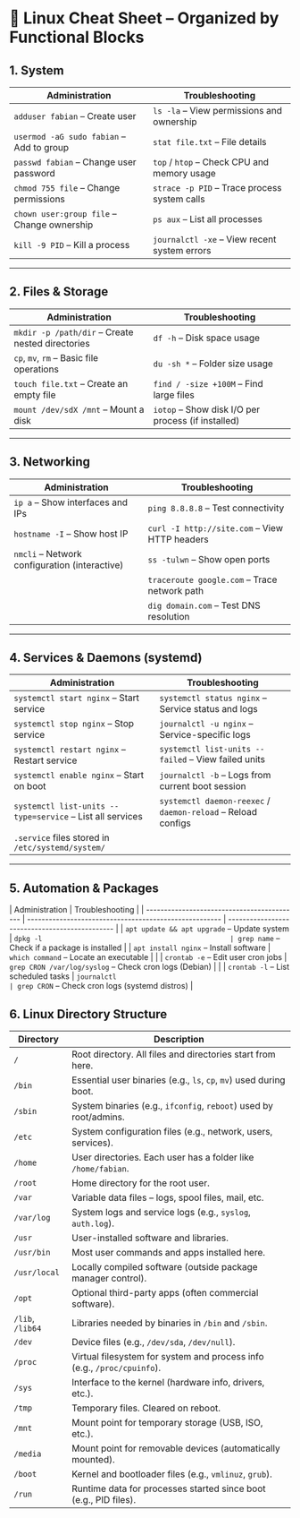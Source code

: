 # 🧠 Linux Cheat Sheet – Organized by Functional Blocks

## 1. System

| Administration                             | Troubleshooting                              |
| ------------------------------------------ | -------------------------------------------- |
| `adduser fabian` – Create user             | `ls -la` – View permissions and ownership    |
| `usermod -aG sudo fabian` – Add to group   | `stat file.txt` – File details               |
| `passwd fabian` – Change user password     | `top` / `htop` – Check CPU and memory usage  |
| `chmod 755 file` – Change permissions      | `strace -p PID` – Trace process system calls |
| `chown user:group file` – Change ownership | `ps aux` – List all processes                |
| `kill -9 PID` – Kill a process             | `journalctl -xe` – View recent system errors |

---

## 2. Files & Storage

| Administration                                   | Troubleshooting                                    |
| ------------------------------------------------ | -------------------------------------------------- |
| `mkdir -p /path/dir` – Create nested directories | `df -h` – Disk space usage                         |
| `cp`, `mv`, `rm` – Basic file operations         | `du -sh *` – Folder size usage                     |
| `touch file.txt` – Create an empty file          | `find / -size +100M` – Find large files            |
| `mount /dev/sdX /mnt` – Mount a disk             | `iotop` – Show disk I/O per process (if installed) |

---

## 3. Networking

| Administration                                | Troubleshooting                               |
| --------------------------------------------- | --------------------------------------------- |
| `ip a` – Show interfaces and IPs              | `ping 8.8.8.8` – Test connectivity            |
| `hostname -I` – Show host IP                  | `curl -I http://site.com` – View HTTP headers |
| `nmcli` – Network configuration (interactive) | `ss -tulwn` – Show open ports                 |
|                                               | `traceroute google.com` – Trace network path  |
|                                               | `dig domain.com` – Test DNS resolution        |

---

## 4. Services & Daemons (systemd)

| Administration                                            | Troubleshooting                                              |
| --------------------------------------------------------- | ------------------------------------------------------------ |
| `systemctl start nginx` – Start service                   | `systemctl status nginx` – Service status and logs           |
| `systemctl stop nginx` – Stop service                     | `journalctl -u nginx` – Service-specific logs                |
| `systemctl restart nginx` – Restart service               | `systemctl list-units --failed` – View failed units          |
| `systemctl enable nginx` – Start on boot                  | `journalctl -b` – Logs from current boot session             |
| `systemctl list-units --type=service` – List all services | `systemctl daemon-reexec` / `daemon-reload` – Reload configs |
| `.service` files stored in `/etc/systemd/system/`         |                                                              |

---

## 5. Automation & Packages

| Administration                              | Troubleshooting                                        |
| ------------------------------------------- | ------------------------------------------------------ | ---------------------------------------------- |
| `apt update && apt upgrade` – Update system | `dpkg -l                                               | grep name` – Check if a package is installed   |
| `apt install nginx` – Install software      | `which command` – Locate an executable                 | |
| `crontab -e` – Edit user cron jobs          | `grep CRON /var/log/syslog` – Check cron logs (Debian) | |
| `crontab -l` – List scheduled tasks         | `journalctl                                            | grep CRON` – Check cron logs (systemd distros) |

## 6. Linux Directory Structure

| Directory        | Description                                                             |
| ---------------- | ----------------------------------------------------------------------- |
| `/`              | Root directory. All files and directories start from here.              |
| `/bin`           | Essential user binaries (e.g., `ls`, `cp`, `mv`) used during boot.      |
| `/sbin`          | System binaries (e.g., `ifconfig`, `reboot`) used by root/admins.       |
| `/etc`           | System configuration files (e.g., network, users, services).            |
| `/home`          | User directories. Each user has a folder like `/home/fabian`.           |
| `/root`          | Home directory for the root user.                                       |
| `/var`           | Variable data files – logs, spool files, mail, etc.                     |
| `/var/log`       | System logs and service logs (e.g., `syslog`, `auth.log`).              |
| `/usr`           | User-installed software and libraries.                                  |
| `/usr/bin`       | Most user commands and apps installed here.                             |
| `/usr/local`     | Locally compiled software (outside package manager control).            |
| `/opt`           | Optional third-party apps (often commercial software).                  |
| `/lib`, `/lib64` | Libraries needed by binaries in `/bin` and `/sbin`.                     |
| `/dev`           | Device files (e.g., `/dev/sda`, `/dev/null`).                           |
| `/proc`          | Virtual filesystem for system and process info (e.g., `/proc/cpuinfo`). |
| `/sys`           | Interface to the kernel (hardware info, drivers, etc.).                 |
| `/tmp`           | Temporary files. Cleared on reboot.                                     |
| `/mnt`           | Mount point for temporary storage (USB, ISO, etc.).                     |
| `/media`         | Mount point for removable devices (automatically mounted).              |
| `/boot`          | Kernel and bootloader files (e.g., `vmlinuz`, `grub`).                  |
| `/run`           | Runtime data for processes started since boot (e.g., PID files).        |
